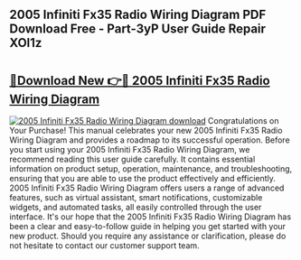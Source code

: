 ## 2005 Infiniti Fx35 Radio Wiring Diagram PDF Download Free - Part-3yP User Guide Repair XOl1z

# <h2><a href="http://dfqb2h7.blite.top/?on=2005+Infiniti+Fx35+Radio+Wiring+Diagram">🔗Download New 👉🔴 2005 Infiniti Fx35 Radio Wiring Diagram</a></h2>

[![2005 Infiniti Fx35 Radio Wiring Diagram download](https://i.imgur.com/lujVjoI.png)](http://dfqb2h7.blite.top/?on=2005+Infiniti+Fx35+Radio+Wiring+Diagram)
Congratulations on Your Purchase! This manual celebrates your new 2005 Infiniti Fx35 Radio Wiring Diagram and provides a roadmap to its successful operation. Before you start using your 2005 Infiniti Fx35 Radio Wiring Diagram, we recommend reading this user guide carefully. It contains essential information on product setup, operation, maintenance, and troubleshooting, ensuring that you are able to use the product effectively and efficiently. 2005 Infiniti Fx35 Radio Wiring Diagram offers users a range of advanced features, such as virtual assistant, smart notifications, customizable widgets, and automated tasks, all easily controlled through the user interface. It's our hope that the 2005 Infiniti Fx35 Radio Wiring Diagram has been a clear and easy-to-follow guide in helping you get started with your new product. Should you require any assistance or clarification, please do not hesitate to contact our customer support team.
